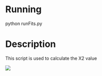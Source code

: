 Running
=======
python runFits.py


Description
===========
This script is used to calculate the X2 value 


<img src="https://render.githubusercontent.com/render/math?math=\chi^{2}=\sum_{i=1}^{N} \frac{\left(n^{Data}_{i}-n^{Template}_{i}\right)^{2}}{(\sigma^{Data}_{n_{i}})^{2}+(\sigma^{Template}_{n_{i}})^{2}}">

